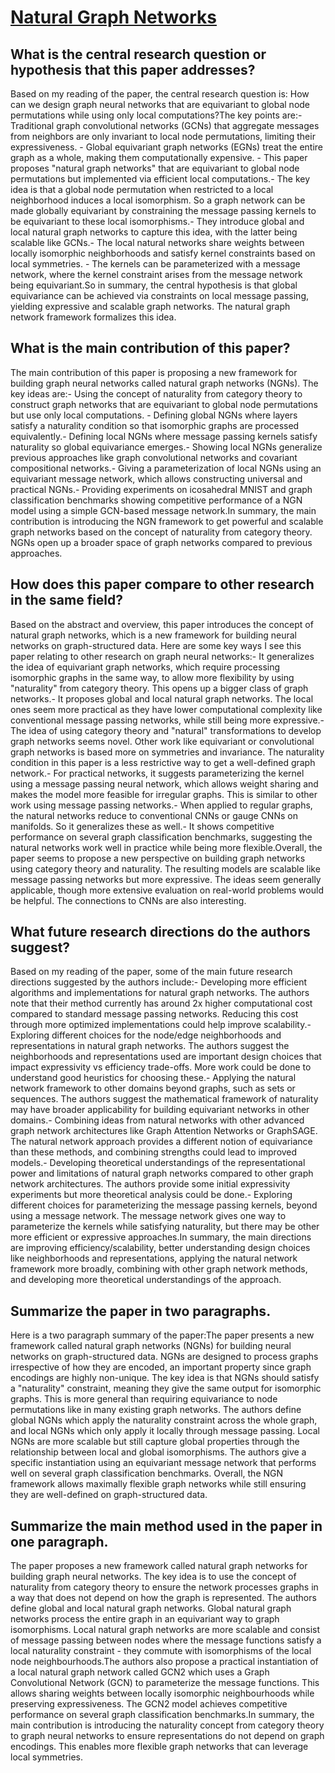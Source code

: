 # [Natural Graph Networks](https://arxiv.org/abs/2007.08349)

## What is the central research question or hypothesis that this paper addresses?

Based on my reading of the paper, the central research question is: How can we design graph neural networks that are equivariant to global node permutations while using only local computations?The key points are:- Traditional graph convolutional networks (GCNs) that aggregate messages from neighbors are only invariant to local node permutations, limiting their expressiveness. - Global equivariant graph networks (EGNs) treat the entire graph as a whole, making them computationally expensive. - This paper proposes "natural graph networks" that are equivariant to global node permutations but implemented via efficient local computations.- The key idea is that a global node permutation when restricted to a local neighborhood induces a local isomorphism. So a graph network can be made globally equivariant by constraining the message passing kernels to be equivariant to these local isomorphisms.- They introduce global and local natural graph networks to capture this idea, with the latter being scalable like GCNs.- The local natural networks share weights between locally isomorphic neighborhoods and satisfy kernel constraints based on local symmetries. - The kernels can be parameterized with a message network, where the kernel constraint arises from the message network being equivariant.So in summary, the central hypothesis is that global equivariance can be achieved via constraints on local message passing, yielding expressive and scalable graph networks. The natural graph network framework formalizes this idea.


## What is the main contribution of this paper?

The main contribution of this paper is proposing a new framework for building graph neural networks called natural graph networks (NGNs). The key ideas are:- Using the concept of naturality from category theory to construct graph networks that are equivariant to global node permutations but use only local computations. - Defining global NGNs where layers satisfy a naturality condition so that isomorphic graphs are processed equivalently.- Defining local NGNs where message passing kernels satisfy naturality so global equivariance emerges.- Showing local NGNs generalize previous approaches like graph convolutional networks and covariant compositional networks.- Giving a parameterization of local NGNs using an equivariant message network, which allows constructing universal and practical NGNs.- Providing experiments on icosahedral MNIST and graph classification benchmarks showing competitive performance of a NGN model using a simple GCN-based message network.In summary, the main contribution is introducing the NGN framework to get powerful and scalable graph networks based on the concept of naturality from category theory. NGNs open up a broader space of graph networks compared to previous approaches.


## How does this paper compare to other research in the same field?

Based on the abstract and overview, this paper introduces the concept of natural graph networks, which is a new framework for building neural networks on graph-structured data. Here are some key ways I see this paper relating to other research on graph neural networks:- It generalizes the idea of equivariant graph networks, which require processing isomorphic graphs in the same way, to allow more flexibility by using "naturality" from category theory. This opens up a bigger class of graph networks.- It proposes global and local natural graph networks. The local ones seem more practical as they have lower computational complexity like conventional message passing networks, while still being more expressive.- The idea of using category theory and "natural" transformations to develop graph networks seems novel. Other work like equivariant or convolutional graph networks is based more on symmetries and invariance. The naturality condition in this paper is a less restrictive way to get a well-defined graph network.- For practical networks, it suggests parameterizing the kernel using a message passing neural network, which allows weight sharing and makes the model more feasible for irregular graphs. This is similar to other work using message passing networks.- When applied to regular graphs, the natural networks reduce to conventional CNNs or gauge CNNs on manifolds. So it generalizes these as well.- It shows competitive performance on several graph classification benchmarks, suggesting the natural networks work well in practice while being more flexible.Overall, the paper seems to propose a new perspective on building graph networks using category theory and naturality. The resulting models are scalable like message passing networks but more expressive. The ideas seem generally applicable, though more extensive evaluation on real-world problems would be helpful. The connections to CNNs are also interesting.


## What future research directions do the authors suggest?

Based on my reading of the paper, some of the main future research directions suggested by the authors include:- Developing more efficient algorithms and implementations for natural graph networks. The authors note that their method currently has around 2x higher computational cost compared to standard message passing networks. Reducing this cost through more optimized implementations could help improve scalability.- Exploring different choices for the node/edge neighborhoods and representations in natural graph networks. The authors suggest the neighborhoods and representations used are important design choices that impact expressivity vs efficiency trade-offs. More work could be done to understand good heuristics for choosing these.- Applying the natural network framework to other domains beyond graphs, such as sets or sequences. The authors suggest the mathematical framework of naturality may have broader applicability for building equivariant networks in other domains.- Combining ideas from natural networks with other advanced graph network architectures like Graph Attention Networks or GraphSAGE. The natural network approach provides a different notion of equivariance than these methods, and combining strengths could lead to improved models.- Developing theoretical understandings of the representational power and limitations of natural graph networks compared to other graph network architectures. The authors provide some initial expressivity experiments but more theoretical analysis could be done.- Exploring different choices for parameterizing the message passing kernels, beyond using a message network. The message network gives one way to parameterize the kernels while satisfying naturality, but there may be other more efficient or expressive approaches.In summary, the main directions are improving efficiency/scalability, better understanding design choices like neighborhoods and representations, applying the natural network framework more broadly, combining with other graph network methods, and developing more theoretical understandings of the approach.


## Summarize the paper in two paragraphs.

Here is a two paragraph summary of the paper:The paper presents a new framework called natural graph networks (NGNs) for building neural networks on graph-structured data. NGNs are designed to process graphs irrespective of how they are encoded, an important property since graph encodings are highly non-unique. The key idea is that NGNs should satisfy a "naturality" constraint, meaning they give the same output for isomorphic graphs. This is more general than requiring equivariance to node permutations like in many existing graph networks. The authors define global NGNs which apply the naturality constraint across the whole graph, and local NGNs which only apply it locally through message passing. Local NGNs are more scalable but still capture global properties through the relationship between local and global isomorphisms. The authors give a specific instantiation using an equivariant message network that performs well on several graph classification benchmarks. Overall, the NGN framework allows maximally flexible graph networks while still ensuring they are well-defined on graph-structured data.


## Summarize the main method used in the paper in one paragraph.

The paper proposes a new framework called natural graph networks for building graph neural networks. The key idea is to use the concept of naturality from category theory to ensure the network processes graphs in a way that does not depend on how the graph is represented. The authors define global and local natural graph networks. Global natural graph networks process the entire graph in an equivariant way to graph isomorphisms. Local natural graph networks are more scalable and consist of message passing between nodes where the message functions satisfy a local naturality constraint - they commute with isomorphisms of the local node neighbourhoods.The authors also propose a practical instantiation of a local natural graph network called GCN2 which uses a Graph Convolutional Network (GCN) to parameterize the message functions. This allows sharing weights between locally isomorphic neighbourhoods while preserving expressiveness. The GCN2 model achieves competitive performance on several graph classification benchmarks.In summary, the main contribution is introducing the naturality concept from category theory to graph neural networks to ensure representations do not depend on graph encodings. This enables more flexible graph networks that can leverage local symmetries.
